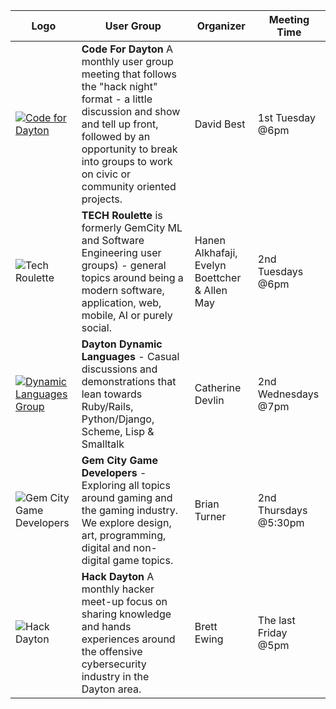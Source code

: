  Logo | User Group | Organizer | Meeting Time 
 --- | --- | --- | ---
 [![Code for Dayton](./img/groups/CodeForDayton.png)](https://www.codefordayton.org/) | **Code For Dayton** A monthly user group meeting that follows the "hack night" format - a little discussion and show and tell up front, followed by an opportunity to break into groups to work on civic or community oriented projects.|David Best|1st Tuesday @6pm 
 ![Tech Roulette](./img/logo/GCTSquare.png) | **TECH Roulette** is formerly GemCity ML and Software Engineering user groups) - general topics around being a modern software, application, web, mobile, AI or purely social.  | Hanen Alkhafaji, Evelyn Boettcher & Allen May | 2nd Tuesdays @6pm
 [![Dynamic Languages Group](./img/groups/DDLLogo.png)](http://d8ndl.org/)  | **Dayton Dynamic Languages** - Casual discussions and demonstrations that lean towards Ruby/Rails, Python/Django, Scheme, Lisp & Smalltalk | Catherine Devlin | 2nd Wednesdays @7pm 
 ![Gem City Game Developers](./img/groups/GemCityGameDevelopers.png) | **Gem City Game Developers** - Exploring all topics around gaming and the gaming industry. We explore design, art, programming, digital and non-digital game topics. | Brian Turner | 2nd Thursdays @5:30pm
 ![Hack Dayton](./img/groups/hdayton.png) | **Hack Dayton** A monthly hacker meet-up focus on sharing knowledge and hands experiences around the offensive cybersecurity industry in the Dayton area. | Brett Ewing | The last Friday @5pm